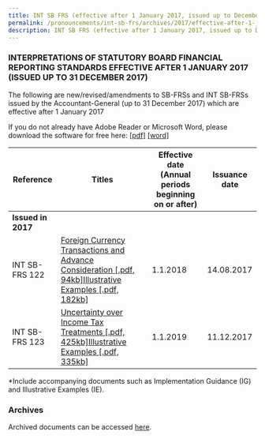 ```yaml
---
title: INT SB FRS (effective after 1 January 2017, issued up to December 2017)
permalink: /pronouncements/int-sb-frs/archives/2017/effective-after-1-january-2017-issued-up-to-december-2017/
description: INT SB FRS (effective after 1 January 2017, issued up to December 2017)
---
```

### INTERPRETATIONS OF STATUTORY BOARD FINANCIAL REPORTING STANDARDS EFFECTIVE AFTER 1 JANUARY 2017 (ISSUED UP TO 31 DECEMBER 2017)

The following are new/revised/amendments to SB-FRSs and INT SB-FRSs issued by the Accountant-General (up to 31 December 2017) which are effective after 1 January 2017

If you do not already have Adobe Reader or Microsoft Word, please download the software for free here: [\[pdf\]](http://www.adobe.com/products/acrobat/readstep2.html) [\[word\]](http://www.microsoft.com/downloads/details.aspx?FamilyID=95e24c87-8732-48d5-8689-ab826e7b8fdf&DisplayLang=en)

| Reference | Titles | Effective date (Annual periods beginning on or after) | Issuance date |
| -------- | -------- | -------- | -------- |
| **Issued in 2017** |  |  |  |
| INT SB-FRS 122 | [Foreign Currency Transactions and Advance Consideration [.pdf, 94kb]](/files/Docs/Default%20Source/Int%20Sb%20Frs/Aft%201%20Jan%202017%20to%20Dec%202017/int_sb-frs_122.pdf)[Illustrative Examples [.pdf, 182kb]](/files/Docs/Default%20Source/Int%20Sb%20Frs/Aft%201%20Jan%202017%20to%20Dec%202017/int_sb-frs_122_ie.pdf) | 1.1.2018 | 14.08.2017 |
| INT SB-FRS 123 | [Uncertainty over Income Tax Treatments [.pdf, 425kb]](/files/Docs/Default%20Source/Int%20Sb%20Frs/Aft%201%20Jan%202017%20to%20Dec%202017/int_sb-frs_123_(2019).pdf)[Illustrative Examples [.pdf, 335kb]](/files/Docs/Default%20Source/Int%20Sb%20Frs/Aft%201%20Jan%202017%20to%20Dec%202017/int_sb-frs_123_ie_(2019).pdf) | 1.1.2019 | 11.12.2017 |

\*Include accompanying documents such as Implementation Guidance (IG) and Illustrative Examples (IE).

### Archives 

Archived documents can be accessed [here](/pronouncements/interpretations-of-sb-frs/archives).